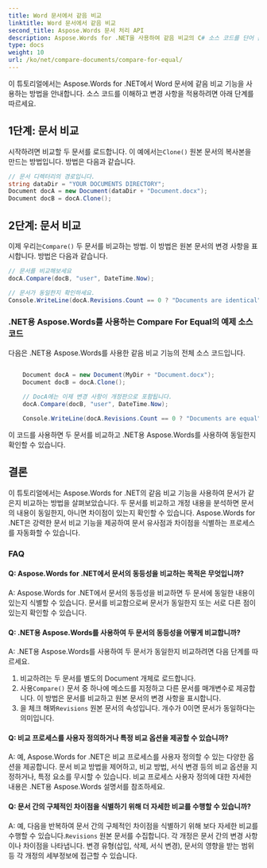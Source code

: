 ```yaml
---
title: Word 문서에서 같음 비교
linktitle: Word 문서에서 같음 비교
second_title: Aspose.Words 문서 처리 API
description: Aspose.Words for .NET을 사용하여 같음 비교의 C# 소스 코드를 단어 문서 기능으로 설명하는 단계별 가이드입니다.
type: docs
weight: 10
url: /ko/net/compare-documents/compare-for-equal/
---
```

이 튜토리얼에서는 Aspose.Words for .NET에서 Word 문서에 같음 비교 기능을 사용하는 방법을 안내합니다. 소스 코드를 이해하고 변경 사항을 적용하려면 아래 단계를 따르세요.

## 1단계: 문서 비교

 시작하려면 비교할 두 문서를 로드합니다. 이 예에서는`Clone()` 원본 문서의 복사본을 만드는 방법입니다. 방법은 다음과 같습니다.

```csharp
// 문서 디렉터리의 경로입니다.
string dataDir = "YOUR DOCUMENTS DIRECTORY";
Document docA = new Document(dataDir + "Document.docx");
Document docB = docA.Clone();
```

## 2단계: 문서 비교

 이제 우리는`Compare()` 두 문서를 비교하는 방법. 이 방법은 원본 문서의 변경 사항을 표시합니다. 방법은 다음과 같습니다.

```csharp
// 문서를 비교해보세요
docA.Compare(docB, "user", DateTime.Now);

// 문서가 동일한지 확인하세요.
Console.WriteLine(docA.Revisions.Count == 0 ? "Documents are identical": "Documents are not identical");
```

### .NET용 Aspose.Words를 사용하는 Compare For Equal의 예제 소스 코드

다음은 .NET용 Aspose.Words를 사용한 같음 비교 기능의 전체 소스 코드입니다.

```csharp

	Document docA = new Document(MyDir + "Document.docx");
	Document docB = docA.Clone();
	
	// DocA에는 이제 변경 사항이 개정판으로 포함됩니다.
	docA.Compare(docB, "user", DateTime.Now);

	Console.WriteLine(docA.Revisions.Count == 0 ? "Documents are equal" : "Documents are not equal");

```

이 코드를 사용하면 두 문서를 비교하고 .NET용 Aspose.Words를 사용하여 동일한지 확인할 수 있습니다.

## 결론

이 튜토리얼에서는 Aspose.Words for .NET의 같음 비교 기능을 사용하여 문서가 같은지 비교하는 방법을 살펴보았습니다. 두 문서를 비교하고 개정 내용을 분석하면 문서의 내용이 동일한지, 아니면 차이점이 있는지 확인할 수 있습니다. Aspose.Words for .NET은 강력한 문서 비교 기능을 제공하여 문서 유사점과 차이점을 식별하는 프로세스를 자동화할 수 있습니다.

### FAQ

#### Q: Aspose.Words for .NET에서 문서의 동등성을 비교하는 목적은 무엇입니까?

A: Aspose.Words for .NET에서 문서의 동등성을 비교하면 두 문서에 동일한 내용이 있는지 식별할 수 있습니다. 문서를 비교함으로써 문서가 동일한지 또는 서로 다른 점이 있는지 확인할 수 있습니다.

#### Q: .NET용 Aspose.Words를 사용하여 두 문서의 동등성을 어떻게 비교합니까?

A: .NET용 Aspose.Words를 사용하여 두 문서가 동일한지 비교하려면 다음 단계를 따르세요.
1. 비교하려는 두 문서를 별도의 Document 개체로 로드합니다.
2.  사용`Compare()` 문서 중 하나에 메소드를 지정하고 다른 문서를 매개변수로 제공합니다. 이 방법은 문서를 비교하고 원본 문서의 변경 사항을 표시합니다.
3.  을 체크 해봐`Revisions` 원본 문서의 속성입니다. 개수가 0이면 문서가 동일하다는 의미입니다.

#### Q: 비교 프로세스를 사용자 정의하거나 특정 비교 옵션을 제공할 수 있습니까?

A: 예, Aspose.Words for .NET은 비교 프로세스를 사용자 정의할 수 있는 다양한 옵션을 제공합니다. 문서 비교 방법을 제어하고, 비교 방법, 서식 변경 등의 비교 옵션을 지정하거나, 특정 요소를 무시할 수 있습니다. 비교 프로세스 사용자 정의에 대한 자세한 내용은 .NET용 Aspose.Words 설명서를 참조하세요.

#### Q: 문서 간의 구체적인 차이점을 식별하기 위해 더 자세한 비교를 수행할 수 있습니까?

A: 예, 다음을 반복하여 문서 간의 구체적인 차이점을 식별하기 위해 보다 자세한 비교를 수행할 수 있습니다.`Revisions` 원본 문서를 수집합니다. 각 개정은 문서 간의 변경 사항이나 차이점을 나타냅니다. 변경 유형(삽입, 삭제, 서식 변경), 문서의 영향을 받는 범위 등 각 개정의 세부정보에 접근할 수 있습니다.